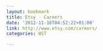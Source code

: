 ```yaml
---
layout: bookmark
title: Etsy - Careers
date: '2012-11-16T04:52:22+01:00'
link: http://www.etsy.com/careers/
categories: WST

---
```

